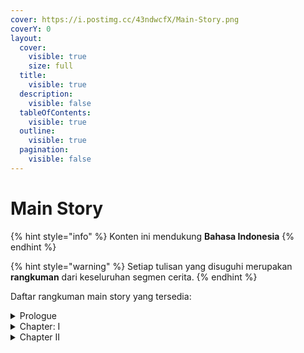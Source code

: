 ```yaml
---
cover: https://i.postimg.cc/43ndwcfX/Main-Story.png
coverY: 0
layout:
  cover:
    visible: true
    size: full
  title:
    visible: true
  description:
    visible: false
  tableOfContents:
    visible: true
  outline:
    visible: true
  pagination:
    visible: false
---
```


# Main Story

{% hint style="info" %}
Konten ini mendukung **Bahasa Indonesia**
{% endhint %}

{% hint style="warning" %}
Setiap tulisan yang disuguhi merupakan **rangkuman** dari keseluruhan segmen cerita.
{% endhint %}

Daftar rangkuman main story yang tersedia:

<details>

<summary>Prologue</summary>

* [utterance-of-marvels-i.md](prologue/utterance-of-marvels-i.md "mention")
* [utterance-of-marvels-ii.md](prologue/utterance-of-marvels-ii.md "mention")

</details>

<details>

<summary>Chapter: I</summary>

* [act-1.md](chapter-1/act-1.md "mention")
* [act-2.md](chapter-1/act-2.md "mention")
* [act-3.md](chapter-1/act-3.md "mention")
* Act IV: Clashing Blades
* Act V: Rewinding Raindrops
* Act VI: Grand Warstorm
* Interlude: A New Companion
* Act VII: Thaw of Eons
* Act VIII: To the Shore's End

</details>

<details>

<summary>Chapter II</summary>

* [prologue.md](chapter-2/prologue.md "mention")
* [act-1.md](chapter-2/act-1.md "mention")
* [act-2.md](chapter-2/act-2.md "mention")
* [act-3.md](chapter-2/act-3.md "mention")

- [act-4.md](chapter-2/act-4.md "mention")

</details>
